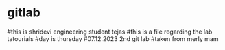 # gitlab
#this is shridevi engineering student tejas
#this is a file regarding the lab tatourials
#day is thursday
#07.12.2023 2nd git lab 
#taken from merly mam
